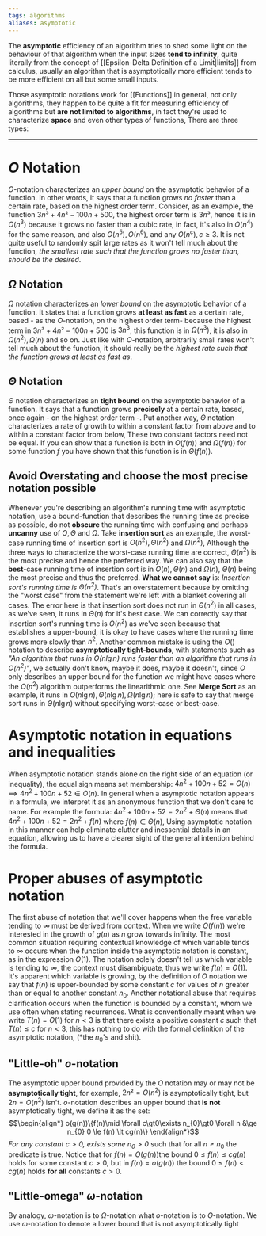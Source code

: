 ```yaml
---
tags: algorithms
aliases: asymptotic
---
```

The **asymptotic** efficiency of an algorithm tries to shed some light on the behaviour of that algorithm when the input sizes **tend to infinity**, quite literally from the concept of [[Epsilon-Delta Definition of a Limit|limits]] from calculus, usually an algorithm that is asymptotically more efficient tends to be more efficient on all but some small inputs.

Those asymptotic notations work for [[Functions]] in general, not only algorithms, they happen to be quite a fit for measuring efficiency of algorithms but **are not limited to algorithms**, in fact they're used to characterize **space** and even other types of functions, There are three types:
___
# $O$ Notation

$O$-notation characterizes an *upper bound* on the asymptotic behavior of a function. In other words, it says that a function grows *no faster* than a certain rate, based on the highest order term. Consider, as an example, the function $3n³ +4n² -100n+500$, the highest order term is $3n³$, hence it is in $O(n^{3})$ because it grows no faster than a cubic rate, in fact, it's also in $O(n^{4})$ for the same reason, and also $O(n^{5}), O(n^{6})$, and any $O(n^{c}), c \ge 3$. It is not quite useful to randomly spit large rates as it won't tell much about the function, *the smallest rate such that the function grows no faster than, should be the desired*.
## $\Omega$ Notation

$\Omega$ notation characterizes an *lower bound* on the asymptotic behavior of a function. It states that a function grows **at least as fast** as a certain rate, based - as the $O$-notation, on the highest order term- because the highest term in $3n³ +4n² -100n+500$ is $3n^{3}$, this function is in $\Omega(n^{3})$, it is also in $\Omega(n^{2}), \Omega(n)$ and so on. Just like with $O$-notation, arbitrarily small rates won't tell much about the function, it should really be the *highest rate such that the function grows at least as fast as*. 

## $\Theta$ Notation

$\Theta$ notation characterizes an **tight bound** on the asymptotic behavior of a function. It says that a function grows **precisely** at a certain rate, based, once again - on the highest order term -. Put another way, $\Theta$ notation characterizes a rate of growth to within a constant factor from above and to within a constant factor from below, These two constant factors need not be equal.
If you can show that a function is both in $O(f(n))$ and $\Omega(f(n))$ for some function $f$ you have shown that this function is in $\Theta(f(n))$. 

## Avoid Overstating and choose the most precise notation possible

Whenever you're describing an algorithm's running time with asymptotic notation, use a bound-function that describes the running time as precise as possible, do not **obscure** the running time with confusing and perhaps **uncanny** use of $O,\Theta$ and $\Omega$. 
Take **insertion sort** as an example, the worst-case running time of insertion sort is $O(n^{2}), \Theta(n^{2})$ and $\Omega(n^{2})$, Although the three ways to characterize the worst-case running time are correct, $\Theta(n^{2})$ is the most precise and hence the preferred way. We can also say that the **best**-case running time of insertion sort is in $O(n),\Theta(n)$ and $\Omega(n)$, $\Theta(n)$ being the most precise and thus the preferred.
**What we cannot say** is: *Insertion sort's running time is $\Theta(n^{2})$*. That's an overstatement because by omitting the "worst case" from the statement we're left with a blanket covering all cases. The error here is that insertion sort does not run in $\Theta(n^{2})$ in all cases, as we've seen, it runs in $\Theta(n)$ for it's best case. We can correctly say that insertion sort's running time is $O(n^{2})$ as we've seen because that establishes a upper-bound, it is okay to have cases where the running time grows more slowly than $n^{2}$.
Another common mistake is using the $O()$ notation to describe **asymptotically tight-bounds**, with statements such as *"An algorithm that runs in $O(n \lg n)$ runs faster than an algorithm that runs in $O(n^{2})$"*, we actually don't know, maybe it does, maybe it doesn't, since $O$ only describes an upper bound for the function we might have cases where the $O(n^{2})$ algorithm outperforms the linearithmic one.
See **Merge Sort** as an example, it runs in $O(n \lg n), \Theta(n \lg n), \Omega(n\lg n)$; here is safe to say that merge sort runs in $\Theta(n \lg n)$ without specifying worst-case or best-case.

# Asymptotic notation in equations and inequalities

 When asymptotic notation stands alone on the right side of an equation (or inequality), the equal sign means set membership: $4n^{2}+100n +52 = O(n) \implies 4n^{2}+100n +52 \in O(n)$.
 In general when a asymptotic notation appears in a formula, we interpret it as an anonymous function that we don't care to name. For example the formula: $4n^{2}  + 100n + 52 = 2n^{2} +\Theta(n)$ means that $4n^{2}+100n+52 = 2n^{2}+f(n)$ where $f(n) \in \Theta(n)$,
 Using asymptotic notation in this manner can help eliminate clutter and inessential details in an equation, allowing us to have a clearer sight of the general intention behind the formula.

# Proper abuses of asymptotic notation

The first abuse of notation that we'll cover happens when the free variable tending to $\infty$ must be derived from context. When we write $O(f(n))$ we're interested in the growth of $g(n)$ as $n$ grow towards infinity. The most common situation requiring contextual knowledge of which variable tends to $\infty$ occurs when the function inside the asymptotic notation is constant, as in the expression $O(1)$. The notation solely doesn't tell us which variable is tending to $\infty$, the context must disambiguate, thus we write $f(n) = O(1)$. It's apparent which variable is growing, by the definition of $O$ notation we say that $f(n)$ is upper-bounded by some constant $c$ for values of $n$ greater than or equal to another constant $n_{0}$.
Another notational abuse that requires clarification occurs when the function is bounded by a constant, whom we use often when stating recurrences. What is conventionally meant when we write $T(n) = O(1)$ for $n \lt 3$ is that there exists a positive constant $c$ such that $T(n) \le c$ for $n \lt 3$,
this has nothing to do with the formal definition of the asymptotic notation, (*the $n_{0}$'s and shit). 

## "Little-oh" $o$-notation

The asymptotic upper bound provided by the $O$ notation may or may not be **asymptotically tight**, for example, $2n² =O(n^{2})$ is asymptotically tight, but $2n = O(n^{2})$ isn't. $o$-notation describes an upper bound that **is not** asymptotically tight, we define it as the set:
$$\begin{align*}
o(g(n))\{f(n)\mid \forall c\gt0\exists n_{0}\gt0 \forall n &\ge n_{0} 0 \le f(n) \lt cg(n)\}
\end{align*}$$
*For any constant $c \gt 0$, exists some $n_{0}\gt 0$* such that for all $n \ge n_{0}$ the predicate is true. Notice that for $f(n)=O(g(n))$the bound $0 \le f(n) \le cg(n)$ holds for some constant $c \gt 0$, but in $f(n)=o(g(n))$ the bound $0 \le f(n)\lt cg(n)$ holds **for all** constants $c \gt 0$.   

## "Little-omega" $\omega$-notation 

By analogy, $\omega$-notation is to $\Omega$-notation what $o$-notation is to $O$-notation. We use $\omega$-notation to denote a lower bound that is not asymptotically tight